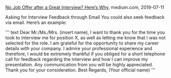 

[No Job Offer after a Great Interview? Here’s Why](https://medium.com/@alice.berg234/no-job-offer-after-a-great-interview-heres-why-42c49b605c88), medium.com, 2019-07-11

Asking for Interview Feedback through Email
You could also seek feedback via email. Here’s an example:

''' text
Dear Mr./Ms./Mrs. (insert name),
I want to thank you for the time you took to interview me for position X, as well as letting me know that I was not selected for the role. I am grateful for the opportunity to share my career details with your company.
I admire your professional experience and therefore, I would be extremely thankful if you obliged for a short telephone call for feedback regarding the interview and how I can improve my presentation. Any communication from you will be highly appreciated.
Thank you for your consideration.
Best Regards,
(Your official name)
'''
